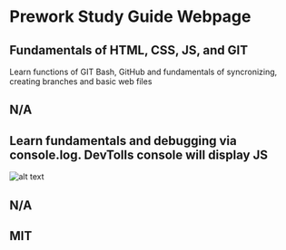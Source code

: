# Prework Study Guide Webpage

## Fundamentals of HTML, CSS, JS, and GIT
<!-- Provide a short description explaining the what, why, and how of your project. Use the following questions as a guide: -->

Learn functions of GIT Bash, GitHub and fundamentals of syncronizing, creating branches and basic web files
<!-- - What was your motivation
- Why did you build this project? (Note: the answer is not "Because it was a homework assignment.")
- What problem does it solve?
- What did you learn? -->

<!-- ## Table of Contents (Optional) -->

<!-- If your README is long, add a table of contents to make it easy for users to find what they need. -->

<!-- [Installation](#installation)
- [Usage](#usage)
- [Credits](#credits)
- [License](#license) -->

## N/A <!--Installation -->

<!-- What are the steps required to install your project? Provide a step-by-step description of how to get the development environment running. -->

## Learn fundamentals and debugging via console.log.  DevTolls console will display JS <!--Usage -->

<!-- Provide instructions and examples for use. Include screenshots as needed. -->

<!-- To add a screenshot, create an `assets/images` folder in your repository and upload your screenshot to it. Then, using the relative file path, add it to your README using the following syntax: -->

![alt text](assets/images/screenshot.png)

## N/A <!-- Credits -->

<!-- List your collaborators, if any, with links to their GitHub profiles.

If you used any third-party assets that require attribution, list the creators with links to their primary web presence in this section.

If you followed tutorials, include links to those here as well. -->

## MIT <!-- License -->

<!-- The last section of a high-quality README file is the license. This lets other developers know what they can and cannot do with your project. If you need help choosing a license, refer to [https://choosealicense.com/](https://choosealicense.com/).

---

🏆 The previous sections are the bare minimum, and your project will ultimately determine the content of this document. You might also want to consider adding the following sections.

## Badges

![badmath](https://img.shields.io/github/languages/top/nielsenjared/badmath)

Badges aren't necessary, but they demonstrate street cred. Badges let other developers know that you know what you're doing. Check out the badges hosted by [shields.io](https://shields.io/). You may not understand what they all represent now, but you will in time.

## Features

If your project has a lot of features, list them here.

## How to Contribute

If you created an application or package and would like other developers to contribute to it, you can include guidelines for how to do so. The [Contributor Covenant](https://www.contributor-covenant.org/) is an industry standard, but you can always write your own if you'd prefer.

## Tests

Go the extra mile and write tests for your application. Then provide examples on how to run them here. -->